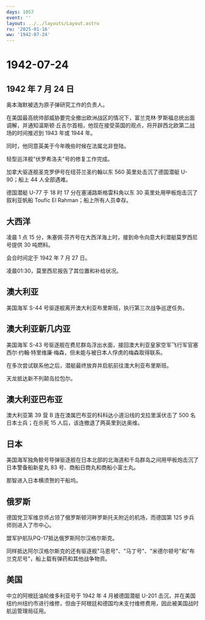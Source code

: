 ```yaml
---
days: 1057
event: ''
layout: ../../layouts/Layout.astro
ru: '2025-01-16'
ww: '1942-07-24'
---
```


# 1942-07-24

## 1942 年 7 月 24 日

奥本海默被选为原子弹研究工作的负责人。

在美国最高统帅部威胁要完全撤出欧洲战区的情况下，富兰克林·罗斯福总统出面调解，并通知温斯顿·丘吉尔首相，他现在接受英国的观点，将开辟西北欧第二战场的时间推迟到
1943 年或 1944 年。

同时，他同意英美于今年晚些时候在法属北非登陆。

轻型巡洋舰"伏罗希洛夫"号的修复工作完成。

加拿大驱逐舰圣克罗伊号在纽芬兰圣约翰以东 560 英里处击沉了德国潜艇
U-90；船上 44 人全部遇难。

德国潜艇 U-77 于 18 时 17 分在塞浦路斯格雷科角以东 30
英里处用甲板炮击沉了叙利亚帆船 Toufic El Rahman；船上所有人员幸存。

## 大西洋

凌晨 1 点 15
分，朱塞佩·芬齐号在大西洋海上时，接到命令向意大利潜艇莫罗西尼号提供 30
吨燃料。

会合时间定于 1942 年 7 月 27 日。

凌晨01:30，莫里西尼报告了其位置和补给状况。

## 澳大利亚

美国海军 S-44 号驱逐舰离开澳大利亚布里斯班，执行第三次战争巡逻任务。

## 澳大利亚新几内亚

美国海军 S-43
号驱逐舰在费尼群岛浮出水面，接回澳大利亚皇家空军飞行军官塞西尔·约翰·特里维廉·梅森，但未能与被日本人俘虏的梅森取得联系。

在多次尝试联系他之后，潜艇最终放弃并启航前往澳大利亚布里斯班。

天龙抵达新不列颠岛拉包尔。

## 澳大利亚巴布亚

澳大利亚第 39 营 B 连在澳属巴布亚的科科达小道沿线的戈拉里溪伏击了 500
名日本士兵；在杀死 15 人后，该连撤退了两英里到达奥维。

## 日本

美国海军独角鲸号导弹驱逐舰在日本北部的北海道和千岛群岛之间用甲板炮击沉了日本警备船新星丸
83 号、商船日商丸和商船小富士丸。

那智进入日本横须贺的干船坞。

## 俄罗斯

德国党卫军维京师占领了俄罗斯顿河畔罗斯托夫附近的机场，而德国第 125
步兵师则进入了市中心。

盟军护航队PQ-17抵达俄罗斯阿尔汉格尔斯克。

同样抵达阿尔汉格尔斯克的还有驱逐舰"马恩号"、"马丁号"、"米德尔顿号"和"布兰克尼号"，船上载有弹药和其他战争物资。

## 美国

中立的阿根廷油轮维多利亚号于 1942 年 4 月被德国潜艇 U-201
击沉，并在美国纽约州纽约市进行维修，但由于阿根廷和德国均未支付维修费用，因此被美国战时航运管理局征用。